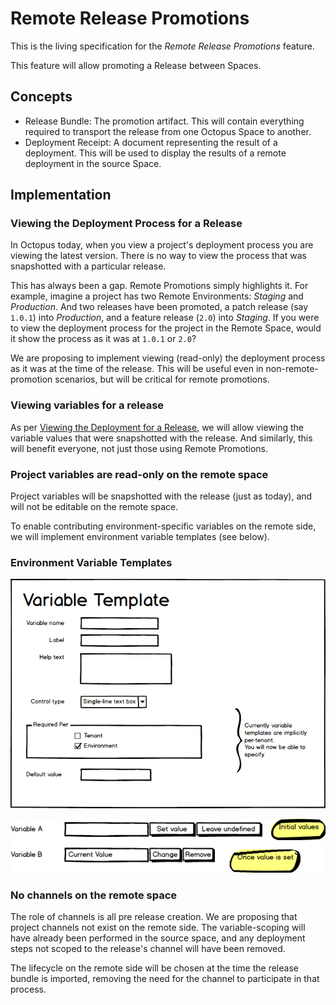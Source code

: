 # Remote Release Promotions

This is the living specification for the _Remote Release Promotions_ feature.

This feature will allow promoting a Release between Spaces.

## Concepts

- Release Bundle: The promotion artifact. This will contain everything required to transport the release from one Octopus Space to another.   
- Deployment Receipt: A document representing the result of a deployment. This will be used to display the results of a remote deployment in the source Space. 

## Implementation


### Viewing the Deployment Process for a Release<a name="view-release-deployment-process"></a>

In Octopus today, when you view a project's deployment process you are viewing the latest version.  There is no way to view the process that was snapshotted with a particular release.  

This has always been a gap.  Remote Promotions simply highlights it. 
For example, imagine a project has two Remote Environments: _Staging_ and _Production_.  And two releases have been promoted, a patch release (say `1.0.1`) into _Production_, and a feature release (`2.0`) into _Staging_.
If you were to view the deployment process for the project in the Remote Space, would it show the process as it was at `1.0.1` or `2.0`? 

We are proposing to implement viewing (read-only) the deployment process as it was at the time of the release. This will be useful even in non-remote-promotion scenarios, but will be critical for remote promotions. 

### Viewing variables for a release

As per [Viewing the Deployment for a Release](#view-release-deployment-process), we will allow viewing the variable values that were snapshotted with the release. 
And similarly, this will benefit everyone, not just those using Remote Promotions.

### Project variables are read-only on the remote space

Project variables will be snapshotted with the release (just as today), and will not be editable on the remote space.

To enable contributing environment-specific variables on the remote side, we will implement environment variable templates (see below).
 

### Environment Variable Templates


![Variable Template Editor](interface-designs/variable-templates/variable-template-editor.png "width=500")

![Set Template Value Explicitly](interface-designs/variable-templates/set-template-value-explicit.png "width=500")

### No channels on the remote space

The role of channels is all pre release creation.  We are proposing that project channels not exist on the remote side. The variable-scoping will have already been performed in the source space, and any deployment steps not scoped to the release's channel will have been removed. 

The lifecycle on the remote side will be chosen at the time the release bundle is imported, removing the need for the channel to participate in that process.